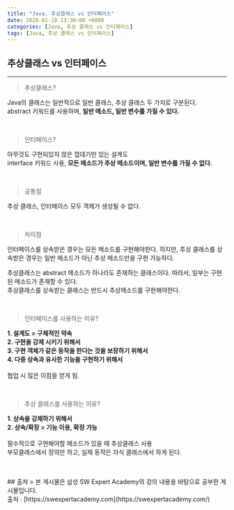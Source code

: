```yaml
---
title: "Java, 추상클래스 vs 인터페이스"
date: 2020-01-18 13:30:00 +0800
categories: [Java, 추상 클래스 vs 인터페이스]
tags: [Java, 추상 클래스 vs 인터페이스]
---
```


## 추상클래스 vs 인터페이스

***

> 추상클래스?

Java의 클래스는 일반적으로 일반 클래스, 추상 클래스 두 가지로 구분된다.<br>
abstract 키워드를 사용하며, **일반 메소드, 일반 변수를 가질 수 있다.**

<br>

> 인터페이스? 

아무것도 구현되있지 않은 껍데기만 있는 설계도<br>
interface 키워드 사용,  **모든 메소드가 추상 메소드이며, 일반 변수를 가질 수 없다.**

<br>

> 공통점

추상 클래스, 인터페이스 모두 객체가 생성될 수 없다.

<br>

> 차이점

인터페이스를 상속받은 경우는 모든 메소드를 구현해야한다.
하지만, 추상 클래스를 상속받은 경우는 일반 메소드가 아닌 추상 메소드만을 구현 가능하다.<br>

추상클래스는 abstract 메소드가 하나라도 존재하는 클래스이다. 따라서, 일부는 구현된 메소드가 존재할 수 있다.<br>
추상클래스를 상속받는 클래스는 반드시 추상메소드를 구현해야한다.

<br>

> 인터페이스를 사용하는 이유?

**1. 설계도 = 구체적인 약속**<br>
**2. 구현을 강제 시키기 위해서**<br>
**3. 구현 객체가 같은 동작을 한다는 것을 보장하기 위해서**<br>
**4. 다중 상속과 유사한 기능을 구현하기 위해서**<br>
<br>
협업 시 많은 이점을 얻게 됨.

<br>

> 추상 클래스를 사용하는 이유?

**1. 상속을 강제하기 위해서**<br>
**2. 상속/확장 = 기능 이용, 확장 가능**<br>
<br>
필수적으로 구현해야할 메소드가 있을 때 추상클래스 사용<br>
부모클래스에서 정의만 하고, 실제 동작은 자식 클래스에서 하게 된다.<br>

<br>






<br>
## 출처
> 본 게시물은 삼성 SW Expert Academy의 강의 내용을 바탕으로 공부한 게시물입니다.<br>
출처 : [https://swexpertacademy.com](https://swexpertacademy.com/)